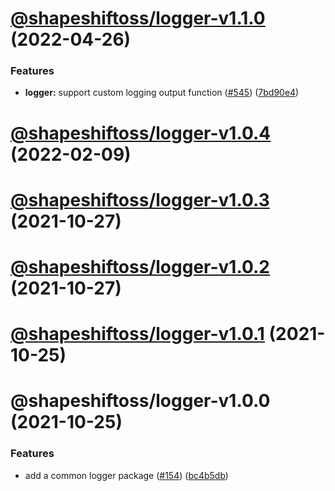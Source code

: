 # [@shapeshiftoss/logger-v1.1.0](https://github.com/shapeshift/lib/compare/@shapeshiftoss/logger-v1.0.4...@shapeshiftoss/logger-v1.1.0) (2022-04-26)


### Features

* **logger:** support custom logging output function ([#545](https://github.com/shapeshift/lib/issues/545)) ([7bd90e4](https://github.com/shapeshift/lib/commit/7bd90e454177c5b3cab404f8cd7479ca59d67ae8))

# [@shapeshiftoss/logger-v1.0.4](https://github.com/shapeshift/lib/compare/@shapeshiftoss/logger-v1.0.3...@shapeshiftoss/logger-v1.0.4) (2022-02-09)

# [@shapeshiftoss/logger-v1.0.3](https://github.com/shapeshift/lib/compare/@shapeshiftoss/logger-v1.0.2...@shapeshiftoss/logger-v1.0.3) (2021-10-27)

# [@shapeshiftoss/logger-v1.0.2](https://github.com/shapeshift/lib/compare/@shapeshiftoss/logger-v1.0.1...@shapeshiftoss/logger-v1.0.2) (2021-10-27)

# [@shapeshiftoss/logger-v1.0.1](https://github.com/shapeshift/lib/compare/@shapeshiftoss/logger-v1.0.0...@shapeshiftoss/logger-v1.0.1) (2021-10-25)

# @shapeshiftoss/logger-v1.0.0 (2021-10-25)


### Features

* add a common logger package ([#154](https://github.com/shapeshift/lib/issues/154)) ([bc4b5db](https://github.com/shapeshift/lib/commit/bc4b5db34077fd2a1e0f83e99678e798c289bc94))
